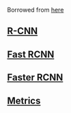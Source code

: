 Borrowed from [here](https://towardsdatascience.com/r-cnn-fast-r-cnn-faster-r-cnn-yolo-object-detection-algorithms-36d53571365e)

## [R-CNN](https://github.com/ztlevi/Machine_Learning_Questions/tree/26cb30cb7a3ec95f737534585c8ae80567d03d7b/docs/Neural_Networks/Two_Stage_Object_Detection/docs/Neural_Networks/Two_Stage_Object_Detection/R-CNN.md)

## [Fast RCNN](https://github.com/ztlevi/Machine_Learning_Questions/tree/26cb30cb7a3ec95f737534585c8ae80567d03d7b/docs/Neural_Networks/Two_Stage_Object_Detection/docs/Neural_Networks/Two_Stage_Object_Detection/Fast-RCNN.md)

## [Faster RCNN](https://github.com/ztlevi/Machine_Learning_Questions/tree/26cb30cb7a3ec95f737534585c8ae80567d03d7b/docs/Neural_Networks/Two_Stage_Object_Detection/docs/Neural_Networks/Two_Stage_Object_Detection/Faster-RCNN.md)

## [Metrics](https://github.com/ztlevi/Machine_Learning_Questions/tree/26cb30cb7a3ec95f737534585c8ae80567d03d7b/docs/Neural_Networks/Two_Stage_Object_Detection/docs/Neural_Networks/Two_Stage_Object_Detection/Metrics.md)
